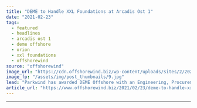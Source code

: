 ```yaml
---
title: "DEME to Handle XXL Foundations at Arcadis Ost 1"
date: "2021-02-23"
tags: 
  - featured
  - headlines
  - arcadis ost 1
  - deme offshore
  - orion
  - xxl foundations
  - offshorewind
source: "offshorewind"
image_url: "https://cdn.offshorewind.biz/wp-content/uploads/sites/2/2021/02/23094004/DEME-to-Handle-XXL-Foundations-at-Arcadis-Ost-1.jpg"
image_fp: "/assets/img/post_thumbnails/9.jpg"
lead: "Parkwind has awarded DEME Offshore with an Engineering, Procurement, Construction and Installation (EPCI) contract"
article_url: "https://www.offshorewind.biz/2021/02/23/deme-to-handle-xxl-foundations-at-arcadis-ost-1/"
---
```


---
